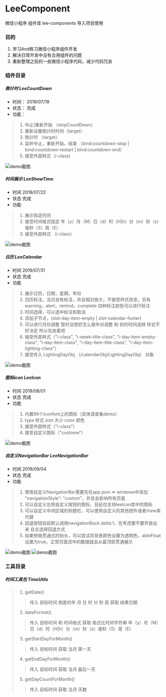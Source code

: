# LeeComponent
 微信小程序 组件库 lee-components 导入项目使用
 
 ### 目的
 1. 学习And练习微信小程序组件开发
 2. 解决日常开发中没有合用组件的问题
 3. 重新整理之前的一些微信小程序代码，减少代码冗余
 
 ### 组件目录
 ##### 倒计时 LeeCountDown
 * 时间：
  2019/07/19
 * 状态：
  完成
 * 功能：
  > 1. 中止|重新开始 （stopCountDown）
  > 2. 重新设置倒计时时间（target）
  > 3. 倒计时 （target）
  > 4. 监听中止，重新开始，结束 （bind:countdown-stop | bind:countdown-restart | bind:countdown-end）
  > 5. 接受外部样式（i-class)
  
  ![demo截图](https://github.com/leeboo741/ImageRepository/blob/master/WXLeeComponent/countDown.png)
  
 ##### 时间展示 LeeShowTime
 * 时间
  2019/07/22
 * 状态
  完成
 * 功能
  > 1. 展示指定时间
  > 2. 接受时间格式指定 年（y）月（M）日（d）时（H|h）分（m）秒（s）毫秒（S）周（E）
  > 3. 接受外部样式 （i-class）
  
  ![demo截图](https://github.com/leeboo741/ImageRepository/blob/master/WXLeeComponent/showTime.png)
  
 ##### 日历 LeeCalendar
 * 时间
  2019/07/31
 * 状态
  完成
 * 功能
  > 1. 展示日历，日期，星期，年份
  > 2. 日历标注，当日自有标注，并且相对放大，不接受样式改变，另有warning，alert，remind，complete 四种标注颜色可以进行标注
  > 3. 时间选择，可以选中标注和取消
  > 4. 添加子节点，(slot-day-item-empty | slot-calendar-footer)
  > 5. 可以进行月份调整 暂时没想好怎么做年份调整 和 别的时间选择 样式不好决定 所以先放着吧
  > 6. 接受外部样式（"i-class", "i-week-title-class", "i-day-item-empty-class", "i-day-item-class", "i-day-item-title-class", "i-day-item-lighting-class"）
  > 7. 接受传入 LightingDayObj （/calendarObj/LightingDayObj） 对象
  
  ![demo截图](https://github.com/leeboo741/ImageRepository/blob/master/WXLeeComponent/calendar.png)
  
 ##### 图标icon LeeIcon
 * 时间
  2019/08/01
 * 状态
  完成
 * 功能
  > 1. 内置96个iconfont上的图标（具体请查看demo）
  > 2. type 样式 size 大小 color 颜色
  > 3. 接受外部样式（"i-class"）
  > 4. 接受自定义图标（"custome"）
  
  ![demo截图](https://github.com/leeboo741/ImageRepository/blob/master/WXLeeComponent/icon.png)
  
  ##### 自定义NavigationBar LeeNavigationBar
 * 时间
  2019/09/04
 * 状态
  完成
 * 功能
  > 1. 使用自定义NavigationBar需要先在app.json => windows中添加 "navigationStyle": "custom"，并且会影响所有页面
  > 2. 可以自定义左侧自定义按钮的图标，目前仅支持leeIcon库中的图标
  > 3. 可以自定义中间区域的标题栏，可以使用自定义的其他控件或者View来代替
  > 4. 回退按钮目前默认调用navigationBack delta:1，在考虑要不要开放出来 自主选择回退方式
  > 5. 如果想做贯通式的抬头，可以尝试将背景颜色设置为透明色，ableFloat设置为true，正常页面流中的数据就会从最顶部贯通展示
  
  ![demo截图](https://github.com/leeboo741/ImageRepository/blob/master/WXLeeComponent/navigationBar_1.png)
  ![demo截图](https://github.com/leeboo741/ImageRepository/blob/master/WXLeeComponent/navigationBar_2.png)
  
  ### 工具目录
  ##### 时间工具包 TimeUtils
  > 1. getDate() 
  >> 传入 目标时间 相差的年 月 日 时 分 秒 周 获取 结果日期
  > 2. dateFormat()
  >> 传入 目标时间 和 时间格式 获取 格式化时间字符串 年（y）月（M）日（d）时（H|h）分（m）秒（s）毫秒（S）周（E）
  > 3. getStartDayForMonth()
  >> 传入 目标时间 获取 当月 第一天
  > 4. getEndDayForMonth()
  >> 传入 目标时间 获取 当月 最后一天
  > 5. getDayCountForMonth()
  >> 传入 目标时间 获取 当月 天数
